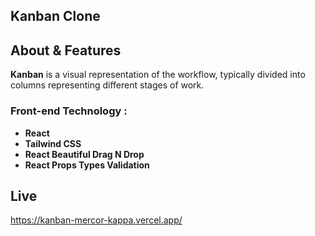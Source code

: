 ## Kanban Clone


## About & Features

**Kanban** is a visual representation of the workflow, typically divided into columns representing different stages of work.

### Front-end Technology :

- **React**
- **Tailwind CSS**
- **React Beautiful Drag N Drop**
- **React Props Types Validation**

## Live

https://kanban-mercor-kappa.vercel.app/

